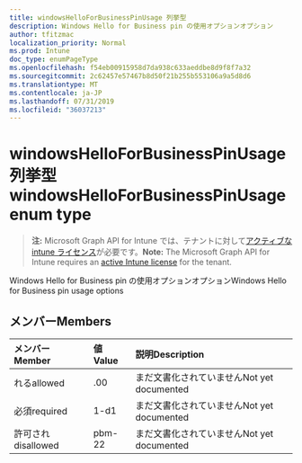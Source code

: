 ```yaml
---
title: windowsHelloForBusinessPinUsage 列挙型
description: Windows Hello for Business pin の使用オプションオプション
author: tfitzmac
localization_priority: Normal
ms.prod: Intune
doc_type: enumPageType
ms.openlocfilehash: f54eb00915958d7da938c633aeddbe8d9f8f7a32
ms.sourcegitcommit: 2c62457e57467b8d50f21b255b553106a9a5d8d6
ms.translationtype: MT
ms.contentlocale: ja-JP
ms.lasthandoff: 07/31/2019
ms.locfileid: "36037213"
---
```

# <a name="windowshelloforbusinesspinusage-enum-type"></a><span data-ttu-id="9d201-103">windowsHelloForBusinessPinUsage 列挙型</span><span class="sxs-lookup"><span data-stu-id="9d201-103">windowsHelloForBusinessPinUsage enum type</span></span>

> <span data-ttu-id="9d201-104">**注:** Microsoft Graph API for Intune では、テナントに対して[アクティブな intune ライセンス](https://go.microsoft.com/fwlink/?linkid=839381)が必要です。</span><span class="sxs-lookup"><span data-stu-id="9d201-104">**Note:** The Microsoft Graph API for Intune requires an [active Intune license](https://go.microsoft.com/fwlink/?linkid=839381) for the tenant.</span></span>

<span data-ttu-id="9d201-105">Windows Hello for Business pin の使用オプションオプション</span><span class="sxs-lookup"><span data-stu-id="9d201-105">Windows Hello for Business pin usage options</span></span>

## <a name="members"></a><span data-ttu-id="9d201-106">メンバー</span><span class="sxs-lookup"><span data-stu-id="9d201-106">Members</span></span>
|<span data-ttu-id="9d201-107">メンバー</span><span class="sxs-lookup"><span data-stu-id="9d201-107">Member</span></span>|<span data-ttu-id="9d201-108">値</span><span class="sxs-lookup"><span data-stu-id="9d201-108">Value</span></span>|<span data-ttu-id="9d201-109">説明</span><span class="sxs-lookup"><span data-stu-id="9d201-109">Description</span></span>|
|:---|:---|:---|
|<span data-ttu-id="9d201-110">れる</span><span class="sxs-lookup"><span data-stu-id="9d201-110">allowed</span></span>|<span data-ttu-id="9d201-111">.0</span><span class="sxs-lookup"><span data-stu-id="9d201-111">0</span></span>|<span data-ttu-id="9d201-112">まだ文書化されていません</span><span class="sxs-lookup"><span data-stu-id="9d201-112">Not yet documented</span></span>|
|<span data-ttu-id="9d201-113">必須</span><span class="sxs-lookup"><span data-stu-id="9d201-113">required</span></span>|<span data-ttu-id="9d201-114">1-d</span><span class="sxs-lookup"><span data-stu-id="9d201-114">1</span></span>|<span data-ttu-id="9d201-115">まだ文書化されていません</span><span class="sxs-lookup"><span data-stu-id="9d201-115">Not yet documented</span></span>|
|<span data-ttu-id="9d201-116">許可され</span><span class="sxs-lookup"><span data-stu-id="9d201-116">disallowed</span></span>|<span data-ttu-id="9d201-117">pbm-2</span><span class="sxs-lookup"><span data-stu-id="9d201-117">2</span></span>|<span data-ttu-id="9d201-118">まだ文書化されていません</span><span class="sxs-lookup"><span data-stu-id="9d201-118">Not yet documented</span></span>|



